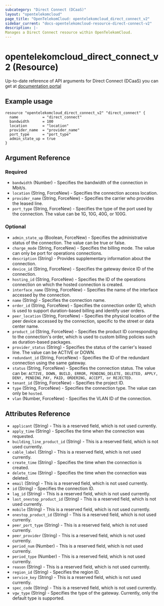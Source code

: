 ```yaml
---
subcategory: "Direct Connect (DCaaS)"
layout: "opentelekomcloud"
page_title: "OpenTelekomCloud: opentelekomcloud_direct_connect_v2"
sidebar_current: "docs-opentelekomcloud-resource-direct-connect-v2"
description: |-
Manages a Direct Connect resource within OpenTelekomCloud.
---
```


# opentelekomcloud_direct_connect_v2 (Resource)

Up-to-date reference of API arguments for Direct Connect (DCaaS) you can get at
[documentation portal](https://docs.otc.t-systems.com/direct-connect/api-ref/apis/connection/creating_a_connection.html)

Example usage
-----------------
```hcl
resource "opentelekomcloud_direct_connect_v2" "direct_connect" {
  name           = "direct_connect"
  bandwidth      = 100
  location       = "location"
  provider_name  = "provider_name"
  port_type      = "port_type"
  admin_state_up = true
}
```


## Argument Reference

### Required

* `bandwidth` (Number) - Specifies the bandwidth of the connection in Mbit/s.
* `location` (String, ForceNew) - Specifies the connection access location.
* `provider_name` (String, ForceNew) - Specifies the carrier who provides the leased line.
* `port_type` (String, ForceNew) - Specifies the type of the port used by the connection. The value can be 1G, 10G, 40G, or 100G.

### Optional

* `admin_state_up` (Boolean, ForceNew)  - Specifies the administrative status of the connection. The value can be true or false.
* `charge_mode` (String, ForceNew) - Specifies the billing mode. The value can only be port for operations connections.
* `description` (String) - Provides supplementary information about the connection.
* `device_id` (String, ForceNew) - Specifies the gateway device ID of the connection.
* `hosting_id` (String, ForceNew) - Specifies the ID of the operations connection on which the hosted connection is created.
* `interface_name` (String, ForceNew) - Specifies the name of the interface accessed by the connection.
* `name` (String) - Specifies the connection name.
* `order_id` (String, ForceNew) - Specifies the connection order ID, which is used to support duration-based billing and identify user orders.
* `peer_location` (String, ForceNew) - Specifies the physical location of the peer device accessed by the connection, specific to the street or data center name.
* `product_id` (String, ForceNew) - Specifies the product ID corresponding to the connection's order, which is used to custom billing policies such as duration-based packages.
* `provider_status` (String) - Specifies the status of the carrier's leased line. The value can be ACTIVE or DOWN.
* `redundant_id` (String, ForceNew) - Specifies the ID of the redundant connection using the same gateway.
* `status` (String, ForceNew) - Specifies the connection status.
The value can be: `ACTIVE, DOWN, BUILD, ERROR, PENDING_DELETE, DELETED, APPLY, DENY, PENDING_PAY, PAID, ORDERING, ACCEPT, or REJECTED.`
* `tenant_id` (String, ForceNew) - Specifies the project ID.
* `type` (String, ForceNew) - Specifies the connection type. The value can only be `hosted`.
* `vlan` (Number, ForceNew) - Specifies the VLAN ID of the connection.

## Attributes Reference

* `applicant` (String) - This is a reserved field, which is not used currently.
* `apply_time` (String) - Specifies the time when the connection was requested.
* `building_line_product_id` (String) - This is a reserved field, which is not used currently.
* `cable_label` (String) - This is a reserved field, which is not used currently.
* `create_time` (String) - Specifies the time when the connection is created.
* `delete_time` (String) - Specifies the time when the connection was deleted.
* `email` (String) - This is a reserved field, which is not used currently.
* `id` (String) - Specifies the connection ID.
* `lag_id` (String) - This is a reserved field, which is not used currently.
* `last_onestop_product_id` (String) - This is a reserved field, which is not used currently.
* `mobile` (String) - This is a reserved field, which is not used currently.
* `onestop_product_id` (String) - This is a reserved field, which is not used currently.
* `peer_port_type` (String) - This is a reserved field, which is not used currently.
* `peer_provider` (String) - This is a reserved field, which is not used currently.
* `period_num` (Number) - This is a reserved field, which is not used currently.
* `period_type` (Number) - This is a reserved field, which is not used currently.
* `reason` (String) - This is a reserved field, which is not used currently.
* `region_id` (String) - Specifies the region ID.
* `service_key` (String) - This is a reserved field, which is not used currently.
* `spec_code` (String) - This is a reserved field, which is not used currently.
* `vgw_type` (String) - Specifies the type of the gateway. Currently, only the default type is supported.
